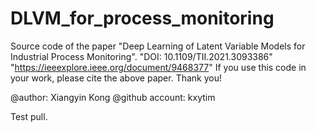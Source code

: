 # DLVM_for_process_monitoring
Source code of the paper "Deep Learning of Latent Variable Models for Industrial Process Monitoring".
"DOI: 10.1109/TII.2021.3093386"
"https://ieeexplore.ieee.org/document/9468377"
If you use this code in your work, please cite the above paper. Thank you!

@author: Xiangyin Kong
@github account: kxytim

Test pull.
